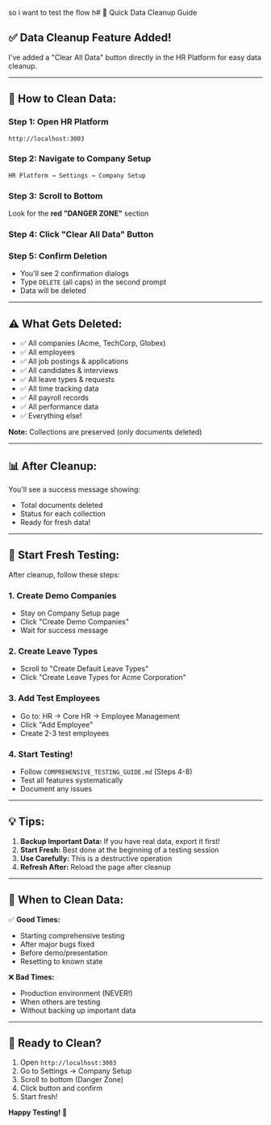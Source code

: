 so i want to test the flow h# 🧹 Quick Data Cleanup Guide

## ✅ **Data Cleanup Feature Added!**

I've added a "Clear All Data" button directly in the HR Platform for easy data cleanup.

---

## 🚀 **How to Clean Data:**

### **Step 1: Open HR Platform**
```
http://localhost:3003
```

### **Step 2: Navigate to Company Setup**
```
HR Platform → Settings → Company Setup
```

### **Step 3: Scroll to Bottom**
Look for the **red "DANGER ZONE"** section

### **Step 4: Click "Clear All Data" Button**

### **Step 5: Confirm Deletion**
- You'll see 2 confirmation dialogs
- Type `DELETE` (all caps) in the second prompt
- Data will be deleted

---

## ⚠️ **What Gets Deleted:**

- ✅ All companies (Acme, TechCorp, Globex)
- ✅ All employees
- ✅ All job postings & applications
- ✅ All candidates & interviews
- ✅ All leave types & requests
- ✅ All time tracking data
- ✅ All payroll records
- ✅ All performance data
- ✅ Everything else!

**Note:** Collections are preserved (only documents deleted)

---

## 📊 **After Cleanup:**

You'll see a success message showing:
- Total documents deleted
- Status for each collection
- Ready for fresh data!

---

## 🔄 **Start Fresh Testing:**

After cleanup, follow these steps:

### **1. Create Demo Companies**
- Stay on Company Setup page
- Click "Create Demo Companies"
- Wait for success message

### **2. Create Leave Types**
- Scroll to "Create Default Leave Types"
- Click "Create Leave Types for Acme Corporation"

### **3. Add Test Employees**
- Go to: HR → Core HR → Employee Management
- Click "Add Employee"
- Create 2-3 test employees

### **4. Start Testing!**
- Follow `COMPREHENSIVE_TESTING_GUIDE.md` (Steps 4-8)
- Test all features systematically
- Document any issues

---

## 💡 **Tips:**

1. **Backup Important Data:** If you have real data, export it first!
2. **Start Fresh:** Best done at the beginning of a testing session
3. **Use Carefully:** This is a destructive operation
4. **Refresh After:** Reload the page after cleanup

---

## 🎯 **When to Clean Data:**

✅ **Good Times:**
- Starting comprehensive testing
- After major bugs fixed
- Before demo/presentation
- Resetting to known state

❌ **Bad Times:**
- Production environment (NEVER!)
- When others are testing
- Without backing up important data

---

## 🚀 **Ready to Clean?**

1. Open `http://localhost:3003`
2. Go to Settings → Company Setup
3. Scroll to bottom (Danger Zone)
4. Click button and confirm
5. Start fresh!

**Happy Testing! 🧪**








